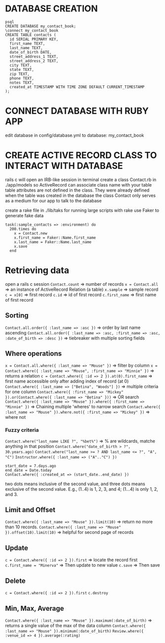 # DATABASE CREATION
``` (at terminal)
psql
CREATE DATABASE my_contact_book;
\connect my_contact_book
CREATE TABLE contacts (
  id SERIAL PRIMARY KEY,
  first_name TEXT,
  last_name TEXT,
  date_of_birth DATE,
  street_address_1 TEXT,
  street_address_2 TEXT,
  city TEXT,
  state TEXT,
  zip TEXT,
  phone TEXT,
  notes TEXT,
  created_at TIMESTAMP WITH TIME ZONE DEFAULT CURRENT_TIMESTAMP
);
```

# CONNECT DATABASE WITH RUBY APP
edit database in config/database.yml to database: my_contact_book

# CREATE ACTIVE RECORD CLASS TO INTERACT WITH DATABASE
rails c will open an IRB-like session in terminal
create a class Contact.rb in ./app/models so ActiveRecord can associate class name with your table
table attributes are not defined in the class. They were already defined when the table was created in the database
the class Contact only serves as a medium for our app to talk to the database

create a rake file in ./lib/taks for running large scripts with rake 
use Faker to generate fake data
```
task(:sample_contacts => :environment) do
  200.times do
    x = Contact.new
    x.first_name = Faker::Name.first_name
    x.last_name = Faker::Name.last_name
    x.save
  end
```

# Retrieving data
open a rails c session
`Contact.count` => number of records
`x = Contact.all` => an instance of ActiveRecord Relation (a table)
`x.sample` => sample record
`c = x[0]` => first record
`c.id` => id of first record
`c.first_name` => first name of first record

## Sorting
`Contact.all.order({ :last_name => :asc })` => order by last name ascending
`Contact.all.order({ :last_name => :asc, :first_name => :asc, :date_of_birth => :desc })` => tiebreaker with multiple sorting fields

## Where operations
`x = Contact.all.where({ :last_name => "Mouse" })` => filter by column
`x = Contact.where({ :last_name => "Mouse", :first_name => "Minnie" })` => returns a relation
`c = Contact.where({ :id => 2 }).at(0).first_name`  => first name accessible only after adding index of record (at 0)
`Contact.where({ :last_name => ["Betina", "Woods"] })` => multiple criteria for one column
`Contact.where({ :first_name => "Mickey" }).or(Contact.where({ :last_name => "Betina" }))` => OR search
`Contact.where({ :last_name => "Mouse" }).where({ :first_name => "Minnie" })` => Chaining multiple 'wheres' to narrow search
`Contact.where({ :last_name => "Mouse" }).where.not({ :first_name => "Mickey" })` => where not

### Fuzzy criteria
`Contact.where("last_name LIKE ?", "%bet%")` => % are wildcards, matche anything in that position
`Contact.where("date_of_birth > ?", 30.years.ago)`
`Contact.where("last_name >= ? AND last_name <= ?", "A", "C")`
`Instructor.where({ :last_name => ("A".."C") })`
```
start_date = 7.days.ago
end_date = Date.today
Contact.where({ :created_at => (start_date..end_date) })
```
two dots means inclusive of the second value, and three dots means exclusive of the second value. 
E.g., (1..4) is 1, 2, 3, and 4; (1...4) is only 1, 2, and 3.

## Limit and Offset
`Contact.where({ :last_name => "Mouse" }).limit(10)` => return no more than 10 records.
`Contact.where({ :last_name => "Mouse" }).offset(10).limit(10)` => helpful for second page of records

## Update
`c = Contact.where({ :id => 2 }).first` => locate the record first
`c.first_name = "Minerva"` => Then update to new value
`c.save` => Then save

## Delete
`c = Contact.where({ :id => 2 }).first`
`c.destroy`

## Min, Max, Average
`Contact.where({ :last_name => "Mouse" }).maximum(:date_of_birth)` => returns a single value of the max of the data column
`Contact.where({ :last_name => "Mouse" }).minimum(:date_of_birth)` 
`Review.where({ :venue_id => 4 }).average(:rating)`
